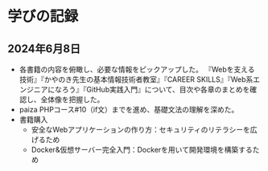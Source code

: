 # 学びの記録

## 2024年6月8日
- 各書籍の内容を俯瞰し、必要な情報をピックアップした。
『Webを支える技術』『かやのき先生の基本情報技術者教室』『CAREER SKILLS』『Web系エンジニアになろう』『GitHub実践入門』について、目次や各章のまとめを確認し、全体像を把握した。
- paiza PHPコース#10（if文）までを進め、基礎文法の理解を深めた。
- 書籍購入
  - 安全なWebアプリケーションの作り方：セキュリティのリテラシーを広げるため
  - Docker&仮想サーバー完全入門：Dockerを用いて開発環境を構築するため